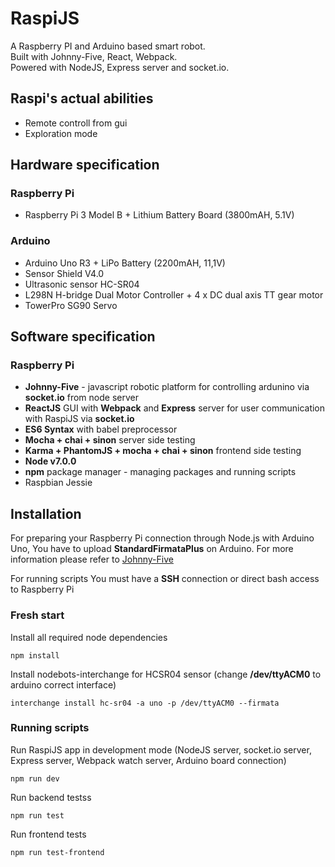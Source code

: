 RaspiJS 
====

A Raspberry PI and Arduino based smart robot.  
Built with Johnny-Five, React, Webpack.  
Powered with NodeJS, Express server and socket.io.  

## Raspi's actual abilities ##

* Remote controll from gui
* Exploration mode

## Hardware specification ##

### Raspberry Pi ###

* Raspberry Pi 3 Model B + Lithium Battery Board (3800mAH, 5.1V)

### Arduino ###

* Arduino Uno R3 + LiPo Battery (2200mAH, 11,1V)
* Sensor Shield V4.0
* Ultrasonic sensor HC-SR04
* L298N H-bridge Dual Motor Controller + 4 x DC dual axis TT gear motor
* TowerPro SG90 Servo

## Software specification ##

### Raspberry Pi ###

* **Johnny-Five** - javascript robotic platform for controlling ardunino via **socket.io** from node server
* **ReactJS** GUI with **Webpack** and **Express** server for user communication with RaspiJS via **socket.io**
* **ES6 Syntax** with babel preprocessor
* **Mocha + chai + sinon** server side testing
* **Karma + PhantomJS + mocha + chai + sinon** frontend side testing
* **Node v7.0.0**
* **npm** package manager - managing packages and running scripts
* Raspbian Jessie

## Installation ##

For preparing your Raspberry Pi connection through Node.js with Arduino Uno, You have to upload **StandardFirmataPlus** on Arduino. For more information please refer to [Johnny-Five](http://johnny-five.io)

For running scripts You must have a **SSH** connection or direct bash access to Raspberry Pi  

### Fresh start ###

Install all required node dependencies 
```
npm install
```

Install nodebots-interchange for HCSR04 sensor (change **/dev/ttyACM0** to arduino correct interface)
```
interchange install hc-sr04 -a uno -p /dev/ttyACM0 --firmata
```

### Running scripts ###

Run RaspiJS app in development mode (NodeJS server, socket.io server, Express server, Webpack watch server, Arduino board connection)
```
npm run dev
```

Run backend testss
```
npm run test
```

Run frontend tests
```
npm run test-frontend
```

